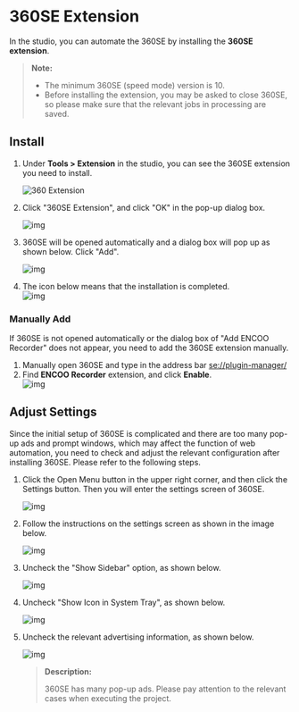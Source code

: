 # 360SE Extension

In the studio, you can automate the 360SE by installing the **360SE extension**.

> **Note:**
> 
> - The minimum 360SE (speed mode) version is 10.
> - Before installing the extension, you may be asked to close 360SE, so please make sure that the relevant jobs in processing are saved.

## Install

1. Under **Tools > Extension** in the studio, you can see the 360SE extension you need to install.
   
    ![360 Extension](https://docimages.blob.core.chinacloudapi.cn/images/EnglishDocumentImage/tool20210430.png)

2. Click "360SE Extension", and click "OK" in the pop-up dialog box.
   
    ![img](https://docimages.blob.core.chinacloudapi.cn/images/EnglishDocumentImage/install360seextension.png)

3. 360SE will be opened automatically and a dialog box will pop up as shown below. Click "Add".
   
    ![img](https://docimages.blob.core.chinacloudapi.cn/images/Amanda/Extension/360AddEncooRecorder%20.png)

4. The icon below means that the installation is completed.   
    ![img](https://docimages.blob.core.chinacloudapi.cn/images/Amanda/Extension/360BarWithExtensionIcon.png)

### Manually Add

If 360SE is not opened automatically or the dialog box of "Add ENCOO Recorder" does not appear, you need to add the 360SE extension manually.

1. Manually open 360SE and type in the address bar <se://plugin-manager/>
2. Find **ENCOO Recorder** extension, and click **Enable**.   
    ![img](https://docimages.blob.core.chinacloudapi.cn/images/Amanda/Extension/360EnableManual.png)

## Adjust Settings

Since the initial setup of 360SE is complicated and there are too many pop-up ads and prompt windows, which may affect the function of web automation, you need to check and adjust the relevant configuration after installing 360SE. Please refer to the following steps.

1. Click the Open Menu button in the upper right corner, and then click the Settings button. Then you will enter the settings screen of 360SE.
   
    ![img](https://docimages.blob.core.chinacloudapi.cn/images/Amanda/Extension/1.png)

2. Follow the instructions on the settings screen as shown in the image below.
   
    ![img](https://docimages.blob.core.chinacloudapi.cn/images/Amanda/Extension/2.png)

3. Uncheck the "Show Sidebar" option, as shown below.
   
    ![img](https://docimages.blob.core.chinacloudapi.cn/images/Amanda/Extension/3.png)

4. Uncheck "Show Icon in System Tray", as shown below.
   
    ![img](https://docimages.blob.core.chinacloudapi.cn/images/Amanda/Extension/4.png)

5. Uncheck the relevant advertising information, as shown below.
   
    ![img](https://docimages.blob.core.chinacloudapi.cn/images/Amanda/Extension/5.png)
   
   > **Description:**
   > 
   > 360SE has many pop-up ads. Please pay attention to the relevant cases when executing the project.